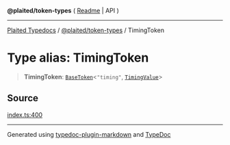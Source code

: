 **@plaited/token-types** ( [Readme](../README.md) \| API )

***

[Plaited Typedocs](../../../modules.md) / [@plaited/token-types](../modules.md) / TimingToken

# Type alias: TimingToken

> **TimingToken**: [`BaseToken`](BaseToken.md)\<`"timing"`, [`TimingValue`](TimingValue.md)\>

## Source

[index.ts:400](https://github.com/plaited/plaited/blob/317e868/libs/token-types/src/index.ts#L400)

***

Generated using [typedoc-plugin-markdown](https://www.npmjs.com/package/typedoc-plugin-markdown) and [TypeDoc](https://typedoc.org/)
